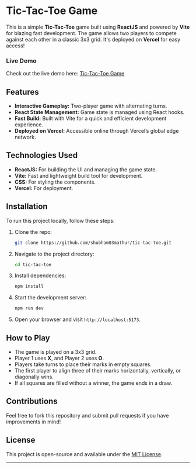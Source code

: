 # Tic-Tac-Toe Game

This is a simple **Tic-Tac-Toe** game built using **ReactJS** and powered by **Vite** for blazing fast development. The game allows two players to compete against each other in a classic 3x3 grid. It's deployed on **Vercel** for easy access!

### Live Demo
Check out the live demo here: [Tic-Tac-Toe Game](https://y-seven-ashen-33.vercel.app/)

## Features
- **Interactive Gameplay:** Two-player game with alternating turns.
- **React State Management:** Game state is managed using React hooks.
- **Fast Build:** Built with Vite for a quick and efficient development experience.
- **Deployed on Vercel:** Accessible online through Vercel’s global edge network.

## Technologies Used
- **ReactJS:** For building the UI and managing the game state.
- **Vite:** Fast and lightweight build tool for development.
- **CSS:** For styling the components.
- **Vercel:** For deployment.

## Installation

To run this project locally, follow these steps:

1. Clone the repo:
   ```bash
   git clone https://github.com/shubham03mathur/tic-tac-toe.git
   ```
2. Navigate to the project directory:
   ```bash
   cd tic-tac-toe
   ```
3. Install dependencies:
   ```bash
   npm install
   ```
4. Start the development server:
   ```bash
   npm run dev
   ```
5. Open your browser and visit `http://localhost:5173`.

## How to Play
- The game is played on a 3x3 grid.
- Player 1 uses **X**, and Player 2 uses **O**.
- Players take turns to place their marks in empty squares.
- The first player to align three of their marks horizontally, vertically, or diagonally wins.
- If all squares are filled without a winner, the game ends in a draw.

## Contributions
Feel free to fork this repository and submit pull requests if you have improvements in mind!

## License
This project is open-source and available under the [MIT License](LICENSE).

---